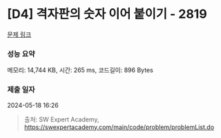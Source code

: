 # [D4] 격자판의 숫자 이어 붙이기 - 2819 

[문제 링크](https://swexpertacademy.com/main/code/problem/problemDetail.do?contestProbId=AV7I5fgqEogDFAXB) 

### 성능 요약

메모리: 14,744 KB, 시간: 265 ms, 코드길이: 896 Bytes

### 제출 일자

2024-05-18 16:26



> 출처: SW Expert Academy, https://swexpertacademy.com/main/code/problem/problemList.do
